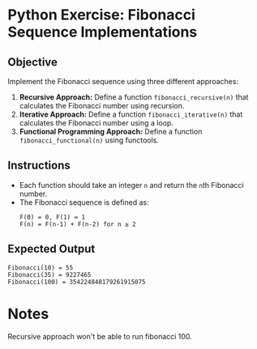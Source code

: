 
# Python Exercise: Fibonacci Sequence Implementations

## Objective  
Implement the Fibonacci sequence using three different approaches:  

1. **Recursive Approach:** Define a function `fibonacci_recursive(n)` that calculates the Fibonacci number using recursion.  
2. **Iterative Approach:** Define a function `fibonacci_iterative(n)` that calculates the Fibonacci number using a loop.  
3. **Functional Programming Approach:** Define a function `fibonacci_functional(n)` using functools. 

## Instructions  
- Each function should take an integer `n` and return the `n`th Fibonacci number.  
- The Fibonacci sequence is defined as:  
  ```
  F(0) = 0, F(1) = 1  
  F(n) = F(n-1) + F(n-2) for n ≥ 2  
  ```


## Expected Output  
```
Fibonacci(10) = 55
Fibonacci(35) = 9227465
Fibonacci(100) = 354224848179261915075
```

# Notes
Recursive approach won't be able to run fibonacci 100. 

